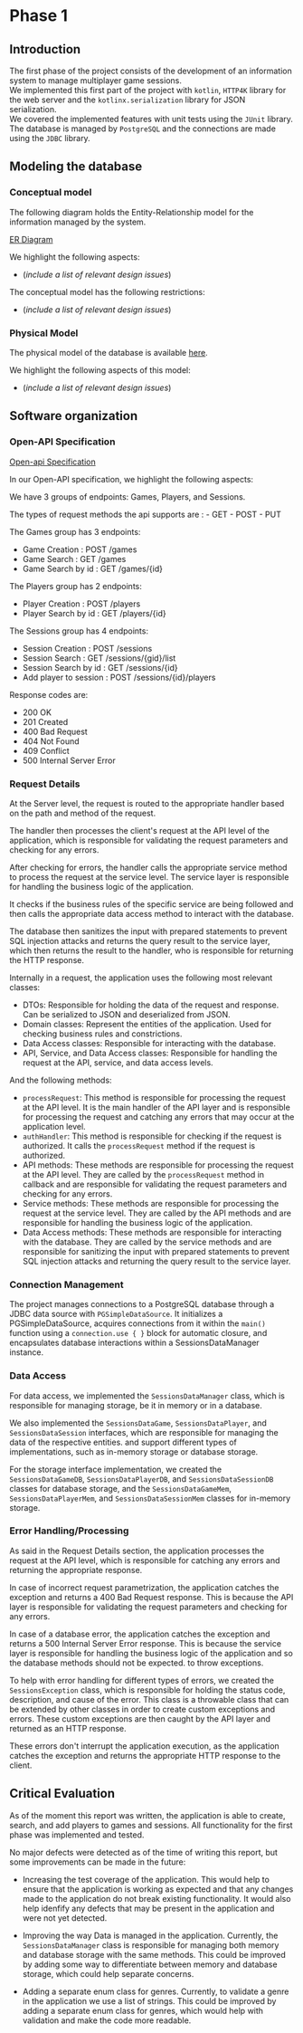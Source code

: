 # Phase 1

## Introduction

The first phase of the project consists of the development of an information system
to manage multiplayer game sessions.  
We implemented this first part of the project with `kotlin`,
`HTTP4K` library for the web server and the `kotlinx.serialization` library for JSON serialization.  
We covered the implemented features with unit tests using the `JUnit` library.  
The database is managed by `PostgreSQL` and the connections are made using the `JDBC` library.

## Modeling the database

### Conceptual model ###

The following diagram holds the Entity-Relationship model for the information managed by the system.

[ER Diagram](er_diagram.png)

We highlight the following aspects:

* (_include a list of relevant design issues_)

The conceptual model has the following restrictions:

* (_include a list of relevant design issues_)

### Physical Model ###


The physical model of the database is available [here](../../../../../sql/createTables.sql).

We highlight the following aspects of this model:

* (_include a list of relevant design issues_)

## Software organization

### Open-API Specification ###

[Open-api Specification](open-api.json)

In our Open-API specification, we highlight the following aspects:

We have 3 groups of endpoints: Games, Players, and Sessions.  

The types of request methods the api supports are :
    - GET
    - POST
    - PUT

The Games group has 3 endpoints: 
 - Game Creation : POST /games
 - Game Search : GET /games
 - Game Search by id : GET /games/{id}

The Players group has 2 endpoints: 
 - Player Creation : POST /players
 - Player Search by id : GET /players/{id}

The Sessions group has 4 endpoints: 
 - Session Creation : POST /sessions
 - Session Search : GET /sessions/{gid}/list
 - Session Search by id : GET /sessions/{id}
 - Add player to session : POST /sessions/{id}/players

Response codes are:
- 200 OK
- 201 Created
- 400 Bad Request
- 404 Not Found
- 409 Conflict
- 500 Internal Server Error

### Request Details


At the Server level, the request is routed to the appropriate handler based on the path and method of the request.

The handler then processes the client's request at the API level of the application, 
which is responsible for validating the request parameters and checking for any errors.

After checking for errors, the handler calls the appropriate service method to process the request at the service level.
The service layer is responsible for handling the business logic of the application. 

It checks if the business rules of the
specific service are being followed and then calls the appropriate data access method to interact with the database.

The database then sanitizes the input with prepared statements to prevent SQL injection attacks and returns the query result
to the service layer, which then returns the result to the handler, who is responsible for returning the HTTP response.

Internally in a request, the application uses the following most relevant classes:
- DTOs: Responsible for holding the data of the request and response. Can be serialized to JSON and deserialized from JSON. 
- Domain classes: Represent the entities of the application. Used for checking business rules and constrictions.
- Data Access classes: Responsible for interacting with the database.
- API, Service, and Data Access classes: Responsible for handling the request at the API, service, and data access levels.

And the following methods:
- `processRequest`: This method is responsible for processing the request at the API level. 
It is the main handler of the API layer and is responsible for processing the request and catching
any errors that may occur at the application level.
- `authHandler`: This method is responsible for checking if the request is authorized. It calls the `processRequest` method if the request is authorized.
- API methods: These methods are responsible for processing the request at the API level. They are called by the `processRequest` method in callback and are responsible for validating the request parameters and checking for any errors.
- Service methods: These methods are responsible for processing the request at the service level. They are called by the API methods and are responsible for handling the business logic of the application.
- Data Access methods: These methods are responsible for interacting with the database. They are called by the service methods and are responsible for sanitizing the input with prepared statements to prevent SQL injection attacks and returning the query result to the service layer.


### Connection Management

The project manages connections to a PostgreSQL database through a JDBC data source with `PGSimpleDataSource`.
It initializes a PGSimpleDataSource, acquires connections from it within the `main()`
function using a `connection.use { }` block for automatic closure, and encapsulates
database interactions within a SessionsDataManager instance.

### Data Access

For data access, we implemented the `SessionsDataManager` class, which is responsible for managing storage, be it in memory or in a database.

We also implemented the `SessionsDataGame`, `SessionsDataPlayer`, and `SessionsDataSession` interfaces, which are responsible for managing the data of the respective entities.
and support different types of implementations, such as in-memory storage or database storage.

For the storage interface implementation, we created the `SessionsDataGameDB`, `SessionsDataPlayerDB`, and `SessionsDataSessionDB` classes for database storage,
and the `SessionsDataGameMem`, `SessionsDataPlayerMem`, and `SessionsDataSessionMem` classes for in-memory storage.

### Error Handling/Processing

As said in the Request Details section, the application processes the request at the API level, which is responsible for catching any errors and returning the appropriate response.

In case of incorrect request parametrization, the application catches the exception and returns a 400 Bad Request response. This is because the API layer is responsible for validating the request parameters and checking for any errors.

In case of a database error, the application catches the exception and returns a 500 Internal Server Error response. This is
because the service layer is responsible for handling the business logic of the application and so the database methods should not be expected.
to throw exceptions.

To help with error handling for different types of errors, we created the `SessionsException` class, which is responsible for holding the status code, description, and cause of the error. This class is a throwable class
that can be extended by other classes in order to create custom exceptions and errors. These custom exceptions are then caught by the API layer and returned as an HTTP response.

These errors don't interrupt the application execution, as the application catches the exception and returns the appropriate HTTP response to the client.

## Critical Evaluation

As of the moment this report was written, the application is able to create, search, and add players to games and sessions.
All functionality for the first phase was implemented and tested.

No major defects were detected as of the time of writing this report, but some improvements can be made in the future:

- Increasing the test coverage of the application. This would help to ensure that the application is working as expected and that any changes made to the application do not break existing functionality. It
would also help idenfify any defects that may be present in the application and were not yet detected.

- Improving the way Data is managed in the application. Currently, the `SessionsDataManager` class is responsible for managing both memory and database storage with the same methods. 
This could be improved by adding some way to differentiate between memory and database storage, which could help separate concerns. 

- Adding a separate enum class for genres. Currently, to validate a genre in the application we use a list of strings. This could be improved by adding a separate enum class for genres, which would help with validation and make the code more readable.


